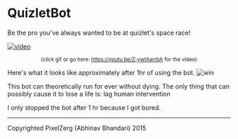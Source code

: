 # QuizletBot
Be the pro you've always wanted to be at quizlet's space race!

[![video](https://j.gifs.com/BBBQPx.gif)](https://youtu.be/Z-ywIAarrbA)
<center><small>(click gif or go here: <a href="https://youtu.be/Z-ywIAarrbA">https://youtu.be/Z-ywIAarrbA</a> for the video)</small></center>

Here's what it looks like approximately after 1hr of using the bot.
![win](http://i.snag.gy/673UL.jpg)

This bot can theoretically run for ever without dying. The only thing that can possibly cause it to lose a life is:
lag
human intervention

I only stopped the bot after 1 hr because I got bored.

---
Copyrighted PixelZerg (Abhinav Bhandari) 2015
